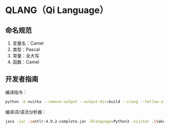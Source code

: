 # QLANG（Qi Language）

## 命名规范

1. 变量名：Camel
2. 类型：Pascal
3. 常量：全大写
4. 函数：Camel

## 开发者指南

编译指令：

```bash
python -m nuitka --remove-output --output-dir=build --clang --follow-imports --show-progress --show-scons .\sakura.py
```

编译词/语法分析器：

```bash
java -jar .\antlr-4.9.2-complete.jar -Dlanguage=Python3 -visitor .\Sakura.g4
```

